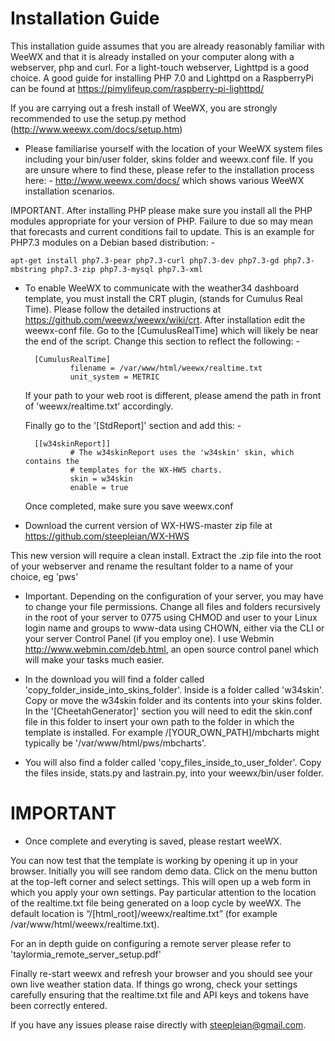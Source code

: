 # Installation Guide

This installation guide assumes that you are already reasonably familiar with WeeWX and that it is already installed on your computer along with a webserver, php and curl. For a light-touch webserver, Lighttpd is a good choice. A good guide for installing PHP 7.0 and Lighttpd on a RaspberryPi can be found at https://pimylifeup.com/raspberry-pi-lighttpd/

If you are carrying out a fresh install of WeeWX, you are strongly recommended to use the setup.py method (http://www.weewx.com/docs/setup.htm)

* Please familiarise yourself with the location of your WeeWX system files including your bin/user folder, skins folder and weewx.conf file. If you are unsure where to find these, please refer to the installation process here: - http://www.weewx.com/docs/ which shows various WeeWX installation scenarios.

IMPORTANT. After installing PHP please make sure you install all the PHP modules appropriate for your version of PHP. Failure to due so may mean that forecasts and current conditions fail to update. This is an example for PHP7.3 modules on a Debian based distribution: -

	apt-get install php7.3-pear php7.3-curl php7.3-dev php7.3-gd php7.3-mbstring php7.3-zip php7.3-mysql php7.3-xml

* To enable WeeWX to communicate with the weather34 dashboard template, you must install the CRT plugin, (stands for Cumulus Real Time). Please follow the detailed instructions at https://github.com/weewx/weewx/wiki/crt. After installation edit the weewx-conf file. Go to the  [CumulusRealTime] which will likely be near the end of the script. Change this section to reflect the following: -

		[CumulusRealTime]
    			filename = /var/www/html/weewx/realtime.txt
    			unit_system = METRIC

	If your path to your web root is different, please amend the path in front of 'weewx/realtime.txt' accordingly.

	
	Finally go to the '[StdReport]' section and add this: -

		[[w34skinReport]]
    			# The w34skinReport uses the 'w34skin' skin, which contains the
    			# templates for the WX-HWS charts.
    			skin = w34skin
    			enable = true
			
	Once completed, make sure you save weewx.conf


* Download the current version of WX-HWS-master zip file at https://github.com/steepleian/WX-HWS

This new version will require a clean install. Extract the .zip file into the root of your webserver and rename the resultant folder to a name of your choice, eg 'pws'

* Important. Depending on the configuration of your server, you may have to change your file permissions. Change all files and folders recursively in the root of your server to 0775 using CHMOD and user to your Linux login name and groups to www-data using CHOWN, either via the CLI or your server Control Panel (if you employ one). I use Webmin http://www.webmin.com/deb.html, an open source control panel which will make your tasks much easier.

* In the download you will find a folder called 'copy_folder_inside_into_skins_folder'. Inside is a folder called 'w34skin'. Copy or move the w34skin folder and its contents into your skins folder. In the '[CheetahGenerator]' section you will need to edit the skin.conf file in this folder to insert your own path to the folder in which the template is installed. For example /[YOUR_OWN_PATH]/mbcharts might typically be '/var/www/html/pws/mbcharts'.

* You will also find a folder called 'copy_files_inside_to_user_folder'. Copy the files inside, stats.py and lastrain.py, into your weewx/bin/user folder.

# IMPORTANT

* Once complete and everyting is saved, please restart weeWX.

You can now test that the template is working by opening it up in your browser. Initially you will see random demo data. Click on the menu button at the top-left corner and select settings. This will open up a web form in which you apply your own settings. Pay particular attention to the location of the realtime.txt file being generated on a loop cycle by weeWX. The default location is “/[html_root]/weewx/realtime.txt” (for example /var/www/html/weewx/realtime.txt).

For an in depth guide on configuring a remote server please refer to 'taylormia_remote_server_setup.pdf'

Finally re-start weewx and refresh your browser and you should see your own live weather station data. If things go wrong, check your settings carefully ensuring that the realtime.txt file and API keys and tokens have been correctly entered. 

If you have any issues please raise directly with steepleian@gmail.com.
